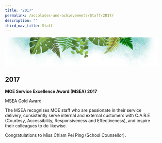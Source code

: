 ```yaml
---
title: "2017"
permalink: /accolades-and-achievements/Staff/2017/
description: ""
third_nav_title: Staff
---
```

![](/images/Banner.png)

2017
----

<b> MOE Service Excellence Award (MSEA) 2017 </b>

MSEA Gold Award  

The MSEA recognises MOE staff who are passionate in their service delivery, consistently serve internal and external customers with C.A.R.E (Courtesy, Accessibility, Responsiveness and Effectiveness), and inspire their colleagues to do likewise.  

Congratulations to Miss Chiam Pei Ping (School Counsellor).